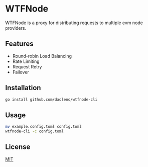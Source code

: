 # WTFNode

WTFNode is a proxy for distributing requests to multiple evm node providers.

## Features

- Round-robin Load Balancing
- Rate Limiting
- Request Retry
- Failover

## Installation

```sh
go install github.com/daoleno/wtfnode-cli
```

## Usage

```sh
mv example.config.toml config.toml
wtfnode-cli -c config.toml
```

## License

[MIT](https://choosealicense.com/licenses/mit/)
